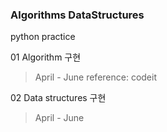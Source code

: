### Algorithms DataStructures

python practice 

01 Algorithm 구현 
> April - June reference: codeit


02 Data structures 구현 
> April - June
